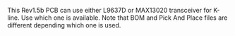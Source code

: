 This Rev1.5b PCB can use either L9637D or MAX13020 transceiver for K-line. Use which one is available. Note that BOM and Pick And Place files are different depending which one is used.
